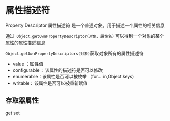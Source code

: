 # 属性描述符

Property Descriptor 属性描述符 是一个普通对象，用于描述一个属性的相关信息



通过``` Object.getOwnPropertyDescriptor(对象，属性名)``` 可以得到一个对象的某个属性的属性描述信息

```Object.getOwnPropertyDescriptors(对象)```获取对象所有的属性描述符

- value ：属性值
- configurable ：该属性的描述符是否可以修改
- enumerable：该属性是否可以被枚举 （for... in,Object.keys)
- writable：该属性是否可以被重新赋值



## 存取器属性

get set

